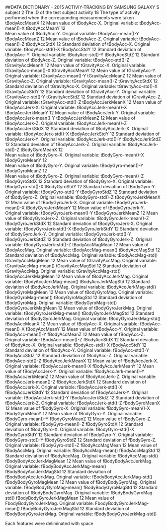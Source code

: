 ##DATA DICTIONARY - 2015 ACTIVIY-TRACKING BY SAMSUNG GALAXY S
subject     2
            The ID of the test subject
activity    18
            The type of activity performed when the corresponding measurements were taken
tBodyAccMeanX     12
           Mean value of tBodyAcc-X.  Original variable: tBodyAcc-mean()-X
tBodyAccMeanY     12  
           Mean value of tBodyAcc-Y. Original variable: tBodyAcc-mean()-Y
tBodyAccMeanZ     12
           Mean value of tBodyAcc-Z. Original variable: tBodyAcc-mean()-Z
tBodyAccStdX     12
            Standard deviation of tBodyAcc-X. Original variable: tBodyAcc-std()-X
tBodyAccStdY     12
            Standard deviation of tBodyAcc-Y. Original variable: tBodyAcc-std()-Y
tBodyAccStdZ     12
            Standard deviation of tBodyAcc-Z. Original variable: tBodyAcc-std()-Z
tGravityAccMeanX     12
            Mean value of tGravityAcc-X. Original variable: tGravityAcc-mean()-X
tGravityAccMeanY     12
            Mean value of tGravityAcc-Y. Original variable: tGravityAcc-mean()-Y
tGravityAccMeanZ     12
            Mean value of tGravityAcc-Z. Original variable: tGravityAcc-mean()-Z
tGravityAccStdX     12
            Standard deviation of tGravityAcc-X. Original variable: tGravityAcc-std()-X
tGravityAccStdY     12
            Standard deviation of tGravityAcc-Y. Original variable: tGravityAcc-std()-Y
tGravityAccStdZ     12
            Standard deviation of tGravityAcc-Z. Original variable: tGravityAcc-std()-Z
tBodyAccJerkMeanX     12
            Mean value of tBodyAccJerk-X. Original variable: tBodyAccJerk-mean()-X
tBodyAccJerkMeanY     12
            Mean value of tBodyAccJerk-Y. Original variable: tBodyAccJerk-mean()-Y
tBodyAccJerkMeanZ     12
            Mean value of tBodyAccJerk-Z. Original variable: tBodyAccJerk-mean()-Z
tBodyAccJerkStdX     12
            Standard deviation of tBodyAccJerk-X. Original variable: tBodyAccJerk-std()-X
tBodyAccJerkStdY     12
            Standard deviation of tBodyAccJerk-Y. Original variable: tBodyAccJerk-std()-Y
tBodyAccJerkStdZ     12
            Standard deviation of tBodyAccJerk-Z. Original variable: tBodyAccJerk-std()-Z
tBodyGyroMeanX      12           
            Mean value of tBodyGyro-X. Original variable: tBodyGyro-mean()-X
tBodyGyroMeanY      12      
            Mean value of tBodyGyro-Y. Original variable: tBodyGyro-mean()-Y
tBodyGyroMeanZ     12    
            Mean value of tBodyGyro-Z. Original variable: tBodyGyro-mean()-Z
tBodyGyroStdX     12
            Standard deviation of tBodyGyro-X. Original variable: tBodyGyro-std()-X
tBodyGyroStdY     12
            Standard deviation of tBodyGyro-Y. Original variable: tBodyGyro-std()-Y
tBodyGyroStdZ     12
            Standard deviation of tBodyGyro-Z. Original variable: tBodyGyro-std()-Z
tBodyGyroJerkMeanX     12
            Mean value of tBodyGyroJerk-X. Original variable: tBodyGyroJerk-mean()-X
tBodyGyroJerkMeanY     12
            Mean value of tBodyGyroJerk-Y. Original variable: tBodyGyroJerk-mean()-Y
tBodyGyroJerkMeanZ     12
            Mean value of tBodyGyroJerk-Z. Original variable: tBodyGyroJerk-mean()-Z
tBodyGyroJerkStdX      12 
            Standard deviation of tBodyGyroJerk-X. Original variable: tBodyGyroJerk-std()-X
tBodyGyroJerkStdY      12 
            Standard deviation of tBodyGyroJerk-Y. Original variable: tBodyGyroJerk-std()-Y
tBodyGyroJerkStdZ      12
            Standard deviation of tBodyGyroJerk-Z. Original variable: tBodyGyroJerk-std()-Z
tBodyAccMagMean      12
            Mean value of tBodyAccMag. Original variable: tBodyAccMag-mean()
tBodyAccMagStd       12
            Standard deviation of tBodyAccMag. Original variable: tBodyAccMag-std()
tGravityAccMagMean      12
            Mean value of tGravityAccMag. Original variable: tGravityAccMag-mean()
tGravityAccMagStd     12 
            Standard deviation of tGravityAccMag. Original variable: tGravityAccMag-std()
tBodyAccJerkMagMean      12 
           Mean value of tBodyAccJerkMag. Original variable: tBodyAccJerkMag-mean()
tBodyAccJerkMagStd     12
            Standard deviation of tBodyAccJerkMag. Original variable: tBodyAccJerkMag-std()
tBodyGyroMagMean     12
            Mean value of tBodyGyroMag. Original variable: tBodyGyroMag-mean()
tBodyGyroMagStd      12
            Standard deviation of tBodyGyroMag. Original variable: tBodyGyroMag-std()
tBodyGyroJerkMagMean      12
            Mean value of tBodyGyroJerkMag. Original variable: tBodyGyroJerkMag-mean()
tBodyGyroJerkMagStd      12
            Standard deviation of tBodyGyroJerkMag. Original variable: tBodyGyroJerkMag-std()
fBodyAccMeanX     12
            Mean value of fBodyAcc-X. Original variable: fBodyAcc-mean()-X
fBodyAccMeanY      12
            Mean value of fBodyAcc-Y. Original variable: fBodyAcc-mean()-Y
fBodyAccMeanZ     12 
            Mean value of fBodyAcc-Z. Original variable: fBodyAcc-mean()-Z
fBodyAccStdX      12
            Standard deviation of fBodyAcc-X. Original variable: fBodyAcc-std()-X
fBodyAccStdY      12 
            Standard deviation of fBodyAcc-Y. Original variable: fBodyAcc-std()-Y
fBodyAccStdZ      12
            Standard deviation of fBodyAcc-Z. Original variable: fBodyAcc-std()-Z
fBodyAccJerkMeanX      12
            Mean value of fBodyAccJerk-X. Original variable: fBodyAccJerk-mean()-X
fBodyAccJerkMeanY      12
            Mean value of fBodyAccJerk-Y. Original variable: fBodyAccJerk-mean()-Y
fBodyAccJerkMeanZ     12 
            Mean value of fBodyAccJerk-Z. Original variable: fBodyAccJerk-mean()-Z
fBodyAccJerkStdX     12 
            Standard deviation of fBodyAccJerk-X. Original variable: fBodyAccJerk-std()-X
fBodyAccJerkStdY     12
            Standard deviation of fBodyAccJerk-Y. Original variable: fBodyAccJerk-std()-Y
fBodyAccJerkStdZ      12
            Standard deviation of fBodyAccJerk-Z. Original variable: fBodyAccJerk-std()-Z
fBodyGyroMeanX     12
            Mean value of fBodyGyro-X. Original variable: fBodyGyro-mean()-X
fBodyGyroMeanY     12
            Mean value of fBodyGyro-Y. Original variable: fBodyGyro-mean()-Y
fBodyGyroMeanZ     12
            Mean value of fBodyGyro-Z. Original variable: fBodyGyro-mean()-Z
fBodyGyroStdX     12
            Standard deviation of fBodyGyro-X. Original variable: fBodyGyro-std()-X
fBodyGyroStdY     12
            Standard deviation of fBodyGyro-Y. Original variable: fBodyGyro-std()-Y
fBodyGyroStdZ     12
            Standard deviation of fBodyGyro-Z. Original variable: fBodyGyro-std()-Z
fBodyAccMagMean     12
            Mean value of fBodyAccMag. Original variable: fBodyAccMag-mean()
fBodyAccMagStd     12
            Standard deviation of fBodyAccMag. Original variable: fBodyAccMag-std()
fBodyBodyAccJerkMagMean     12
            Mean value of fBodyBodyAccJerkMag. Original variable: fBodyBodyAccJerkMag-mean()
fBodyBodyAccJerkMagStd     12
            Standard deviation of fBodyBodyAccJerkMag. Original variable: fBodyBodyAccJerkMag-std()
fBodyBodyGyroMagMean     12
            Mean value of fBodyBodyGyroMag. Original variable: fBodyBodyGyroMag-mean()
fBodyBodyGyroMagStd     12
            Standard deviation of fBodyBodyGyroMag. Original variable: fBodyBodyGyroMag-std()
fBodyBodyGyroJerkMagMean     12
            Mean value of FbodyBodyGyroJerkMag. Original variable: FbodyBodyGyroJerkMag-mean()
fBodyBodyGyroJerkMagStd     12
            Standard deviation of fBodyBodyGyroJerkMag. Original variable: fBodyBodyGyroJerkMag-std()

Each features were deliminated with space
